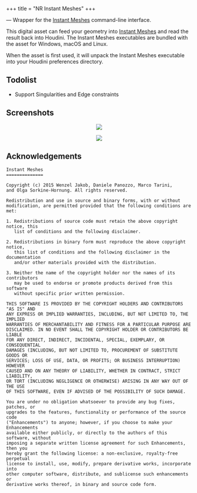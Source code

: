 +++
title = "NR Instant Meshes"
+++

&mdash; Wrapper for the [Instant Meshes][0] command-line interface.

  [0]: https://github.com/wjakob/instant-meshes

This digital asset can feed your geometry into [Instant Meshes][0] and
read the result back into Houdini. The Instant Meshes executables are
bundled with the asset for Windows, macOS and Linux.

When the asset is first used, it will unpack the Instant Meshes executable
into your Houdini preferences directory.

## Todolist

* Support Singularities and Edge constraints

## Screenshots

<p align="center"><img src="https://i.imgur.com/uS1ROqs.png"></p>
<p align="center"><img src="https://i.imgur.com/MLXhMBq.png"></p>

## Acknowledgements

```
Instant Meshes
==============

Copyright (c) 2015 Wenzel Jakob, Daniele Panozzo, Marco Tarini,
and Olga Sorkine-Hornung. All rights reserved.

Redistribution and use in source and binary forms, with or without
modification, are permitted provided that the following conditions are met:

1. Redistributions of source code must retain the above copyright notice, this
   list of conditions and the following disclaimer.

2. Redistributions in binary form must reproduce the above copyright notice,
   this list of conditions and the following disclaimer in the documentation
   and/or other materials provided with the distribution.

3. Neither the name of the copyright holder nor the names of its contributors
   may be used to endorse or promote products derived from this software
   without specific prior written permission.

THIS SOFTWARE IS PROVIDED BY THE COPYRIGHT HOLDERS AND CONTRIBUTORS "AS IS" AND
ANY EXPRESS OR IMPLIED WARRANTIES, INCLUDING, BUT NOT LIMITED TO, THE IMPLIED
WARRANTIES OF MERCHANTABILITY AND FITNESS FOR A PARTICULAR PURPOSE ARE
DISCLAIMED. IN NO EVENT SHALL THE COPYRIGHT HOLDER OR CONTRIBUTORS BE LIABLE
FOR ANY DIRECT, INDIRECT, INCIDENTAL, SPECIAL, EXEMPLARY, OR CONSEQUENTIAL
DAMAGES (INCLUDING, BUT NOT LIMITED TO, PROCUREMENT OF SUBSTITUTE GOODS OR
SERVICES; LOSS OF USE, DATA, OR PROFITS; OR BUSINESS INTERRUPTION) HOWEVER
CAUSED AND ON ANY THEORY OF LIABILITY, WHETHER IN CONTRACT, STRICT LIABILITY,
OR TORT (INCLUDING NEGLIGENCE OR OTHERWISE) ARISING IN ANY WAY OUT OF THE USE
OF THIS SOFTWARE, EVEN IF ADVISED OF THE POSSIBILITY OF SUCH DAMAGE.

You are under no obligation whatsoever to provide any bug fixes, patches, or
upgrades to the features, functionality or performance of the source code
("Enhancements") to anyone; however, if you choose to make your Enhancements
available either publicly, or directly to the authors of this software, without
imposing a separate written license agreement for such Enhancements, then you
hereby grant the following license: a non-exclusive, royalty-free perpetual
license to install, use, modify, prepare derivative works, incorporate into
other computer software, distribute, and sublicense such enhancements or
derivative works thereof, in binary and source code form.
```
